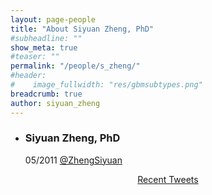 ```yaml
---
layout: page-people
title: "About Siyuan Zheng, PhD"
#subheadline: ""
show_meta: true
#teaser: ""
permalink: "/people/s_zheng/"
#header:
#    image_fullwidth: "res/gbmsubtypes.png"
breadcrumb: true
author: siyuan_zheng
---
```


<ul class="ch-grid">
  <li>
    <div class="ch-item ch-img-szheng">
      <div class="ch-info">
        <h3>Siyuan Zheng, PhD</h3>
        <p>05/2011 <a href="https://twitter.com/ZhengSiyuan">@ZhengSiyuan</a></p>
      </div>
    </div>
  </li>
</ul>

<center>
<div class="mytweets">
<a class="twitter-timeline"
  width="600"
  height="250"
  href="https://twitter.com/ZhengSiyuan"
  data-widget-id="615931451343646724"
  data-tweet-limit="5"
  data-chrome="nofooter noborders noscrollbar transparent">
  Recent Tweets</a>
</div>
<script>
    !function(d,s,id){var js,fjs=d.getElementsByTagName(s)[0],p=/^http:/.test(d.location)?'http':'https';if(!d.getElementById(id)){js=d.createElement(s);js.id=id;js.src=p+"://platform.twitter.com/widgets.js";fjs.parentNode.insertBefore(js,fjs);}}(document,"script","twitter-wjs");
</script>
</center>

<br>
<a class="list-group-item" href="https://twitter.com/ZhengSiyuan" title="Follow me @ZhengSiyuan" alt="Follow me @ZhengSiyuan"><i class="fa fa-twitter fa-3x"></i></a>
